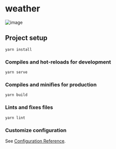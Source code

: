 # weather
![image](https://user-images.githubusercontent.com/49955609/142402740-d74b6a71-e3e3-4a0e-b3d7-81117c7cbbe5.png)


## Project setup
```
yarn install
```

### Compiles and hot-reloads for development
```
yarn serve
```

### Compiles and minifies for production
```
yarn build
```

### Lints and fixes files
```
yarn lint
```

### Customize configuration
See [Configuration Reference](https://cli.vuejs.org/config/).
